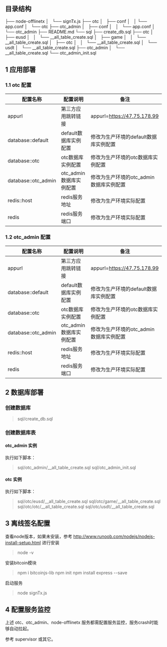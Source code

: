 ## 目录结构

├── node-offlinetx
│   └── signTx.js
├── otc
│   ├── conf
│   │    └── app.conf
│   └── otc
├── otc_admin
│   ├── conf
│   │   └── app.conf
│   └── otc_admin
├── README.md
└── sql
    ├── create_db.sql
    ├── otc
    │   ├── eusd
    │   │   └── __all_table_create.sql
    │   ├── game
    │   │   └── __all_table_create.sql
    │   ├── otc
    │   │   └── __all_table_create.sql
    │   └── usdt
    │       └── __all_table_create.sql
    ├── otc_admin
    │   └── __all_table_create.sql
    └── otc_admin_init.sql

## 1 应用部署

### 1.1 otc 配置

| 配置名称 | 配置说明 | 备注 |
| ---- | ---- | ---- |
| appurl  |  第三方应用跳转链接 |  appurl=https://47.75.178.99 |
| database::default | default数据库实例配置 |  修改为生产环境的default数据库实例配置 |
| database::otc | otc数据库实例配置 |  修改为生产环境的otc数据库实例配置 |
| database::otc_admin | otc_admin数据库实例配置 |  修改为生产环境的otc_admin数据库实例配置 |
| redis::host | redis服务地址 | 修改为生产环境实际配置 |
| redis | redis服务端口 | 修改为生产环境实际配置 |

### 1.2 otc_admin 配置

| 配置名称 | 配置说明 | 备注 |
| ---- | ---- | ---- |
| appurl  |  第三方应用跳转链接 |  appurl=https://47.75.178.99 |
| database::default | default数据库实例配置 |  修改为生产环境的default数据库实例配置 |
| database::otc | otc数据库实例配置 |  修改为生产环境的otc数据库实例配置 |
| database::otc_admin | otc_admin数据库实例配置 |  修改为生产环境的otc_admin数据库实例配置 |
| redis::host | redis服务地址 | 修改为生产环境实际配置 |
| redis | redis服务端口 | 修改为生产环境实际配置 |

## 2 数据库部署

### 创建数据库

>sql/create_db.sql

### 创建数据库表

#### otc_admin 实例

执行如下脚本：

>sql/otc_admin/__all_table_create.sql
>sql/otc_admin_init.sql

#### otc 实例

执行如下脚本：

>sql/otc/eusd/__all_table_create.sql
>sql/otc/game/__all_table_create.sql
>sql/otc/otc/__all_table_create.sql
>sql/otc/usdt/__all_table_create.sql

## 3 离线签名配置

查看node版本，如果未安装，参考 http://www.runoob.com/nodejs/nodejs-install-setup.html 进行安装

>node -v

安装bitcoin模块

>npm i bitcoinjs-lib
>npm init
>npm install express --save

启动服务

> node signTx.js

## 4 配置服务监控

上述 otc、otc_admin、node-offlinetx 服务都需配置服务监控，服务crash时能够自动拉起。

参考 supervisor 或其它。
